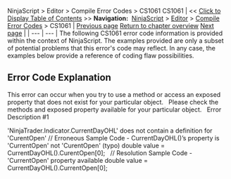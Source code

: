 ﻿
NinjaScript > Editor > Compile Error Codes > CS1061
CS1061
| << [Click to Display Table of Contents](cs1061.md) >> **Navigation:**     [NinjaScript](ninjascript-1.md) > [Editor](editor-1.md) > [Compile Error Codes](compile_error_codes-1.md) > CS1061 | [Previous page](cs1002-1.md) [Return to chapter overview](compile_error_codes-1.md) [Next page](cs1501-1.md) |
| --- | --- |
The following CS1061 error code information is provided within the context of NinjaScript. The examples provided are only a subset of potential problems that this error's code may reflect. In any case, the examples below provide a reference of coding flaw possibilities.
 
## Error Code Explanation
This error can occur when you try to use a method or access an exposed property that does not exist for your particular object.
 
Please check the methods and exposed property available for your particular object.
 
Error Description #1   

'NinjaTrader.Indicator.CurrentDayOHL' does not contain a definition for 'CurentOpen'
// Erroneous Sample Code - CurrentDayOHL()’s property is 'CurrentOpen' not 'CurentOpen' (typo)
double value = CurrentDayOHL().CurentOpen[0];
 
// Resolution Sample Code - 'CurrentOpen' property available
double value = CurrentDayOHL().CurrentOpen[0];
 


